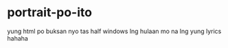 # portrait-po-ito
yung html po buksan nyo tas half windows lng 
hulaan mo na lng yung lyrics hahaha
